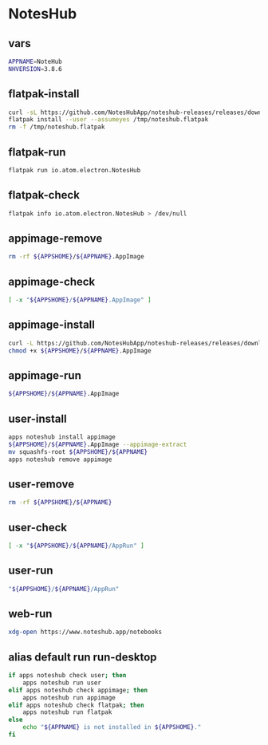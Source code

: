 # NotesHub


## vars
```sh
APPNAME=NoteHub
NHVERSION=3.8.6
```

## flatpak-install
```sh
curl -sL https://github.com/NotesHubApp/noteshub-releases/releases/download/V${NHVERSION}/io.atom.electron.NotesHub_stable_x86_64.flatpak -o /tmp/noteshub.flatpak
flatpak install --user --assumeyes /tmp/noteshub.flatpak
rm -f /tmp/noteshub.flatpak
```

## flatpak-run
```sh
flatpak run io.atom.electron.NotesHub 
```

## flatpak-check
```sh
flatpak info io.atom.electron.NotesHub > /dev/null
```

## appimage-remove
```sh
rm -rf ${APPSHOME}/${APPNAME}.AppImage
```

## appimage-check
```sh
[ -x "${APPSHOME}/${APPNAME}.AppImage" ]
```

## appimage-install
```sh
curl -L https://github.com/NotesHubApp/noteshub-releases/releases/download/V${NHVERSION}/NotesHub-${NHVERSION}-x64.AppImage -o ${APPSHOME}/${APPNAME}.AppImage
chmod +x ${APPSHOME}/${APPNAME}.AppImage
```

## appimage-run
```sh background
${APPSHOME}/${APPNAME}.AppImage
```

## user-install
```sh
apps noteshub install appimage
${APPSHOME}/${APPNAME}.AppImage --appimage-extract
mv squashfs-root ${APPSHOME}/${APPNAME}
apps noteshub remove appimage
```

## user-remove
```sh
rm -rf ${APPSHOME}/${APPNAME}
```

## user-check
```sh
[ -x "${APPSHOME}/${APPNAME}/AppRun" ]
```

## user-run
```sh
"${APPSHOME}/${APPNAME}/AppRun"
```

## web-run
```sh
xdg-open https://www.noteshub.app/notebooks
```

## alias default run run-desktop
```sh background
if apps noteshub check user; then
    apps noteshub run user
elif apps noteshub check appimage; then
    apps noteshub run appimage
elif apps noteshub check flatpak; then
    apps noteshub run flatpak
else
    echo "${APPNAME} is not installed in ${APPSHOME}."
fi

